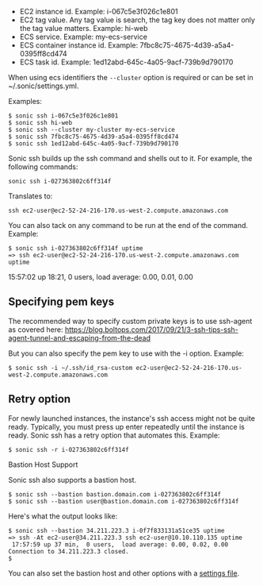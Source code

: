 * EC2 instance id. Example: i-067c5e3f026c1e801
* EC2 tag value. Any tag value is search, the tag key does not matter only the tag value matters. Example: hi-web
* ECS service. Example: my-ecs-service
* ECS container instance id. Example: 7fbc8c75-4675-4d39-a5a4-0395ff8cd474
* ECS task id. Example: 1ed12abd-645c-4a05-9acf-739b9d790170

When using ecs identifiers the `--cluster` option is required or can be set in ~/.sonic/settings.yml.

Examples:

    $ sonic ssh i-067c5e3f026c1e801
    $ sonic ssh hi-web
    $ sonic ssh --cluster my-cluster my-ecs-service
    $ sonic ssh 7fbc8c75-4675-4d39-a5a4-0395ff8cd474
    $ sonic ssh 1ed12abd-645c-4a05-9acf-739b9d790170

Sonic ssh builds up the ssh command and shells out to it. For example, the following commands:

    sonic ssh i-027363802c6ff314f

Translates to:

    ssh ec2-user@ec2-52-24-216-170.us-west-2.compute.amazonaws.com

You can also tack on any command to be run at the end of the command. Example:

    $ sonic ssh i-027363802c6ff314f uptime
    => ssh ec2-user@ec2-52-24-216-170.us-west-2.compute.amazonaws.com uptime
 15:57:02 up 18:21,  0 users,  load average: 0.00, 0.01, 0.00

## Specifying pem keys

The recommended way to specify custom private keys is to use ssh-agent as covered here: https://blog.boltops.com/2017/09/21/3-ssh-tips-ssh-agent-tunnel-and-escaping-from-the-dead

But you can also specify the pem key to use with the -i option.  Example:

    $ sonic ssh -i ~/.ssh/id_rsa-custom ec2-user@ec2-52-24-216-170.us-west-2.compute.amazonaws.com

## Retry option

For newly launched instances, the instance's ssh access might not be quite ready. Typically, you must press up enter repeatedly until the instance is ready.  Sonic ssh has a retry option that automates this. Example:

    $ sonic ssh -r i-027363802c6ff314f

Bastion Host Support

Sonic ssh also supports a bastion host.

    $ sonic ssh --bastion bastion.domain.com i-027363802c6ff314f
    $ sonic ssh --bastion user@bastion.domain.com i-027363802c6ff314f

Here's what the output looks like:

    $ sonic ssh --bastion 34.211.223.3 i-0f7f833131a51ce35 uptime
    => ssh -At ec2-user@34.211.223.3 ssh ec2-user@10.10.110.135 uptime
     17:57:59 up 37 min,  0 users,  load average: 0.00, 0.02, 0.00
    Connection to 34.211.223.3 closed.
    $

You can also set the bastion host and other options with a [settings file](http://sonic-screwdriver.cloud/docs/settings/).
